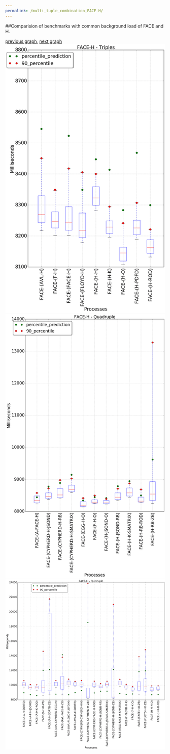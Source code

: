 ```yaml
---
permalink: /multi_tuple_combination_FACE-H/
---
```


##Comparision of benchmarks with common background load of FACE and H.

[previous graph](../multi_tuple_combination_FACE-F/), [next graph](../multi_tuple_combination_FACE-JSOND/)
![graph figure](./images/triple/FACE/FACE-H_box.png)![graph figure](./images/quadruple/FACE/FACE-H_box.png)![graph figure](./images/quintuple/FACE/FACE-H_box.png)